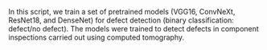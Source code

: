 In this script, we train a set of pretrained models (VGG16, ConvNeXt, ResNet18, and DenseNet) for defect detection (binary classification: defect/no defect). The models were trained to detect defects in component inspections carried out using computed tomography.
